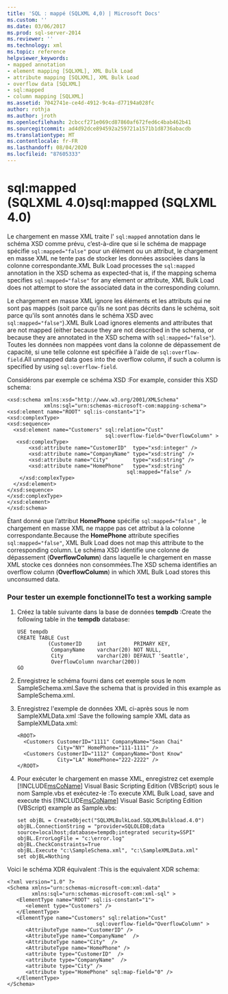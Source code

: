 ```yaml
---
title: 'SQL : mappé (SQLXML 4,0) | Microsoft Docs'
ms.custom: ''
ms.date: 03/06/2017
ms.prod: sql-server-2014
ms.reviewer: ''
ms.technology: xml
ms.topic: reference
helpviewer_keywords:
- mapped annotation
- element mapping [SQLXML], XML Bulk Load
- attribute mapping [SQLXML], XML Bulk Load
- overflow data [SQLXML]
- sql:mapped
- column mapping [SQLXML]
ms.assetid: 7042741e-ce4d-4912-9c4a-d77194a028fc
author: rothja
ms.author: jroth
ms.openlocfilehash: 2cbccf271e069cd87860af672fed6c4bab462b41
ms.sourcegitcommit: ad4d92dce894592a259721a1571b1d8736abacdb
ms.translationtype: MT
ms.contentlocale: fr-FR
ms.lasthandoff: 08/04/2020
ms.locfileid: "87605333"
---
```

# <a name="sqlmapped-sqlxml-40"></a><span data-ttu-id="a0368-102">sql:mapped (SQLXML 4.0)</span><span class="sxs-lookup"><span data-stu-id="a0368-102">sql:mapped (SQLXML 4.0)</span></span>
  <span data-ttu-id="a0368-103">Le chargement en masse XML traite l' `sql:mapped` annotation dans le schéma XSD comme prévu, c’est-à-dire que si le schéma de mappage spécifie `sql:mapped="false"` pour un élément ou un attribut, le chargement en masse XML ne tente pas de stocker les données associées dans la colonne correspondante.</span><span class="sxs-lookup"><span data-stu-id="a0368-103">XML Bulk Load processes the `sql:mapped` annotation in the XSD schema as expected-that is, if the mapping schema specifies `sql:mapped="false"` for any element or attribute, XML Bulk Load does not attempt to store the associated data in the corresponding column.</span></span>  
  
 <span data-ttu-id="a0368-104">Le chargement en masse XML ignore les éléments et les attributs qui ne sont pas mappés (soit parce qu'ils ne sont pas décrits dans le schéma, soit parce qu'ils sont annotés dans le schéma XSD avec `sql:mapped="false"`).</span><span class="sxs-lookup"><span data-stu-id="a0368-104">XML Bulk Load ignores elements and attributes that are not mapped (either because they are not described in the schema, or because they are annotated in the XSD schema with `sql:mapped="false"`).</span></span> <span data-ttu-id="a0368-105">Toutes les données non mappées vont dans la colonne de dépassement de capacité, si une telle colonne est spécifiée à l'aide de `sql:overflow-field`.</span><span class="sxs-lookup"><span data-stu-id="a0368-105">All unmapped data goes into the overflow column, if such a column is specified by using `sql:overflow-field`.</span></span>  
  
 <span data-ttu-id="a0368-106">Considérons par exemple ce schéma XSD :</span><span class="sxs-lookup"><span data-stu-id="a0368-106">For example, consider this XSD schema:</span></span>  
  
```  
<xsd:schema xmlns:xsd="http://www.w3.org/2001/XMLSchema"  
            xmlns:sql="urn:schemas-microsoft-com:mapping-schema">  
<xsd:element name="ROOT" sql:is-constant="1">  
<xsd:complexType>  
<xsd:sequence>  
  <xsd:element name="Customers" sql:relation="Cust"  
                                sql:overflow-field="OverflowColumn" >  
   <xsd:complexType>  
       <xsd:attribute name="CustomerID"  type="xsd:integer" />  
       <xsd:attribute name="CompanyName" type="xsd:string" />  
       <xsd:attribute name="City"        type="xsd:string" />  
       <xsd:attribute name="HomePhone"   type="xsd:string"   
                                       sql:mapped="false" />  
    </xsd:complexType>  
  </xsd:element>  
</xsd:sequence>  
</xsd:complexType>  
</xsd:element>  
</xsd:schema>  
```  
  
 <span data-ttu-id="a0368-107">Étant donné que l’attribut **HomePhone** spécifie `sql:mapped="false"` , le chargement en masse XML ne mappe pas cet attribut à la colonne correspondante.</span><span class="sxs-lookup"><span data-stu-id="a0368-107">Because the **HomePhone** attribute specifies `sql:mapped="false"`, XML Bulk Load does not map this attribute to the corresponding column.</span></span> <span data-ttu-id="a0368-108">Le schéma XSD identifie une colonne de dépassement (**OverflowColumn**) dans laquelle le chargement en masse XML stocke ces données non consommées.</span><span class="sxs-lookup"><span data-stu-id="a0368-108">The XSD schema identifies an overflow column (**OverflowColumn**) in which XML Bulk Load stores this unconsumed data.</span></span>  
  
### <a name="to-test-a-working-sample"></a><span data-ttu-id="a0368-109">Pour tester un exemple fonctionnel</span><span class="sxs-lookup"><span data-stu-id="a0368-109">To test a working sample</span></span>  
  
1.  <span data-ttu-id="a0368-110">Créez la table suivante dans la base de données **tempdb** :</span><span class="sxs-lookup"><span data-stu-id="a0368-110">Create the following table in the **tempdb** database:</span></span>  
  
    ```  
    USE tempdb  
    CREATE TABLE Cust  
              (CustomerID     int         PRIMARY KEY,  
               CompanyName    varchar(20) NOT NULL,  
               City           varchar(20) DEFAULT 'Seattle',  
               OverflowColumn nvarchar(200))  
    GO  
    ```  
  
2.  <span data-ttu-id="a0368-111">Enregistrez le schéma fourni dans cet exemple sous le nom SampleSchema.xml.</span><span class="sxs-lookup"><span data-stu-id="a0368-111">Save the schema that is provided in this example as SampleSchema.xml.</span></span>  
  
3.  <span data-ttu-id="a0368-112">Enregistrez l'exemple de données XML ci-après sous le nom SampleXMLData.xml :</span><span class="sxs-lookup"><span data-stu-id="a0368-112">Save the following sample XML data as SampleXMLData.xml:</span></span>  
  
    ```  
    <ROOT>  
      <Customers CustomerID="1111" CompanyName="Sean Chai"   
                 City="NY" HomePhone="111-1111" />  
      <Customers CustomerID="1112" CompanyName="Dont Know"   
                 City="LA" HomePhone="222-2222" />  
    </ROOT>  
    ```  
  
4.  <span data-ttu-id="a0368-113">Pour exécuter le chargement en masse XML, enregistrez cet exemple [!INCLUDE[msCoName](../../../includes/msconame-md.md)] Visual Basic Scripting Edition (VBScript) sous le nom Sample.vbs et exécutez-le :</span><span class="sxs-lookup"><span data-stu-id="a0368-113">To execute XML Bulk Load, save and execute this [!INCLUDE[msCoName](../../../includes/msconame-md.md)] Visual Basic Scripting Edition (VBScript) example as Sample.vbs:</span></span>  
  
    ```  
    set objBL = CreateObject("SQLXMLBulkLoad.SQLXMLBulkload.4.0")  
    objBL.ConnectionString = "provider=SQLOLEDB;data source=localhost;database=tempdb;integrated security=SSPI"  
    objBL.ErrorLogFile = "c:\error.log"  
    objBL.CheckConstraints=True  
    objBL.Execute "c:\SampleSchema.xml", "c:\SampleXMLData.xml"  
    set objBL=Nothing  
    ```  
  
 <span data-ttu-id="a0368-114">Voici le schéma XDR équivalent :</span><span class="sxs-lookup"><span data-stu-id="a0368-114">This is the equivalent XDR schema:</span></span>  
  
```  
<?xml version="1.0" ?>  
<Schema xmlns="urn:schemas-microsoft-com:xml-data"   
        xmlns:sql="urn:schemas-microsoft-com:xml-sql" >   
   <ElementType name="ROOT" sql:is-constant="1">  
      <element type="Customers" />  
   </ElementType>  
   <ElementType name="Customers" sql:relation="Cust"  
                             sql:overflow-field="OverflowColumn" >  
      <AttributeType name="CustomerID" />  
      <AttributeType name="CompanyName"  />  
      <AttributeType name="City"  />  
      <AttributeType name="HomePhone" />  
      <attribute type="CustomerID"  />  
      <attribute type="CompanyName"  />  
      <attribute type="City" />  
      <attribute type="HomePhone" sql:map-field="0" />  
   </ElementType>  
</Schema>  
```  
  
  
